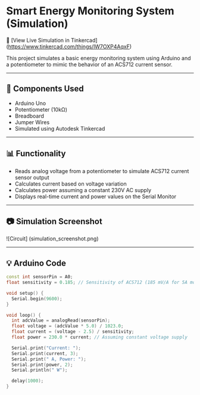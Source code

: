 # Smart Energy Monitoring System (Simulation)

🔗 [View Live Simulation in Tinkercad]
(https://www.tinkercad.com/things/lW7OXP4AqxF)

This project simulates a basic energy monitoring system using Arduino and a potentiometer to mimic the behavior of an ACS712 current sensor.

---

## 🔌 Components Used
- Arduino Uno
- Potentiometer (10kΩ)
- Breadboard
- Jumper Wires
- Simulated using Autodesk Tinkercad

---

## 📊 Functionality
- Reads analog voltage from a potentiometer to simulate ACS712 current sensor output
- Calculates current based on voltage variation
- Calculates power assuming a constant 230V AC supply
- Displays real-time current and power values on the Serial Monitor

---

## 📷 Simulation Screenshot
![Circuit]
(simulation_screenshot.png)

---

## 💡 Arduino Code
```cpp
const int sensorPin = A0;
float sensitivity = 0.185; // Sensitivity of ACS712 (185 mV/A for 5A module)

void setup() {
  Serial.begin(9600);
}

void loop() {
  int adcValue = analogRead(sensorPin);
  float voltage = (adcValue * 5.0) / 1023.0;
  float current = (voltage - 2.5) / sensitivity;
  float power = 230.0 * current; // Assuming constant voltage supply

  Serial.print("Current: ");
  Serial.print(current, 3);
  Serial.print(" A, Power: ");
  Serial.print(power, 2);
  Serial.println(" W");

  delay(1000);
}
